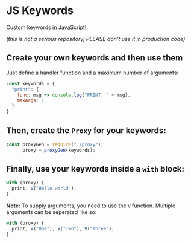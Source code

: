 # JS Keywords
Custom keywords in JavaScript!

*(this is not a serious repository, PLEASE don't use it in production code)*

## Create your own keywords and then use them
Just define a handler function and a maximum number of arguments:
```js
const keywords = {
  "print": {
    func: msg => console.log("PRINT: " + msg),
    maxArgs: 1
  }
}
```

## Then, create the `Proxy` for your keywords:
```js
const proxyGen = require("./proxy"),
      proxy = proxyGen(keywords);
```

## Finally, use your keywords inside a `with` block:
```js
with (proxy) {
  print, V("Hello world");
}
```
**Note:** To supply arguments, you need to use the `V` function. Multiple arguments can be seperated like so:
```js
with (proxy) {
  print, V("One"), V("Two"), V("Three");
}
```